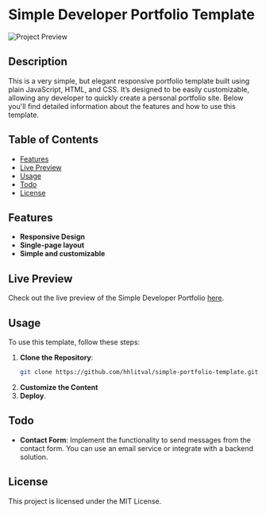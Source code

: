 # Simple Developer Portfolio Template

![Project Preview](portfolio_preview.jpg)

## Description

This is a very simple, but elegant responsive portfolio template built using plain JavaScript, HTML, and CSS. It’s designed to be easily customizable, allowing any developer to quickly create a personal portfolio site. Below you'll find detailed information about the features and how to use this template.

## Table of Contents

- [Features](#features)
- [Live Preview](#live-preview)
- [Usage](#usage)
- [Todo](#todo)
- [License](#license)

## Features

- **Responsive Design**
- **Single-page layout**
- **Simple and customizable**

## Live Preview

Check out the live preview of the Simple Developer Portfolio [here](https://hhlitval.github.io/simple-portfolio-template).

## Usage

To use this template, follow these steps:

1. **Clone the Repository**: 
    ```bash
    git clone https://github.com/hhlitval/simple-portfolio-template.git
    ```
2. **Customize the Content**
3. **Deploy**.

## Todo

- **Contact Form**: Implement the functionality to send messages from the contact form. You can use an email service or integrate with a backend solution.

## License

This project is licensed under the MIT License.
